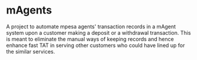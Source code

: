# mAgents
A project to automate mpesa agents' transaction records in a mAgent system upon a customer making a deposit or a withdrawal transaction. This is meant to eliminate the manual ways of keeping records and hence enhance fast TAT in serving other customers who could have lined up for the similar services.
